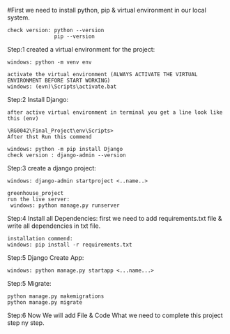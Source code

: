 #First we need to install python, pip & virtual environment in our local system.

    check version: python --version 
                   pip --version

Step:1 
created a virtual environment for the project:

    windows: python -m venv env

    activate the virtual environment (ALWAYS ACTIVATE THE VIRTUAL ENVIRONMENT BEFORE START WORKING)
    windows: (evn)\Scripts\activate.bat

Step:2
Install Django:

    after active virtual environment in terminal you get a line look like this (env)
    
    \RG0042\Final_Project\env\Scripts>
    After thst Run this commend
     
    windows: python -m pip install Django
    check version : django-admin --version

Step:3
create a django project:

    windows: django-admin startproject <..name..>
    
    greenhouse_project
    run the live server:
     windows: python manage.py runserver

Step:4
Install all Dependencies:
    first we need to add requirements.txt file & write all dependencies in txt file.

    installation commend:
    windows: pip install -r requirements.txt

Step:5
Django Create App:

    windows: python manage.py startapp <...name...>

Step:5
Migrate: 

    python manage.py makemigrations
    python manage.py migrate

Step:6
Now We will add File & Code What we need to complete this project step ny step.
